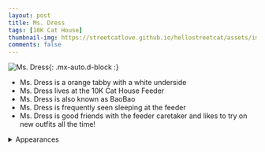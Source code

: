 ```yaml
---
layout: post
title: Ms. Dress
tags: [10K Cat House]
thumbnail-img: https://streetcatlove.github.io/hellostreetcat/assets/img/ms_dress.png
comments: false
---
```


![Ms. Dress](https://streetcatlove.github.io/hellostreetcat/assets/img/ms_dress.png){: .mx-auto.d-block :}

* Ms. Dress is a orange tabby with a white underside
* Ms. Dress lives at the 10K Cat House Feeder
* Ms. Dress is also known as BaoBao
* Ms. Dress is frequently seen sleeping at the feeder
* Ms. Dress is good friends with the feeder caretaker and likes to try on new outfits all the time!

<details>
<summary>Appearances</summary>
<ul>
	<li><a href="https://youtu.be/TM3EkYlF5sg?si=_kGAyQ_RtpUpUO_I&t=24759">11/15/2024 20:06</a></li>
	<li><a href="https://youtu.be/kDlhTJ7ZBuk?si=Pi-hVYJD3V-8cSS5&t=2010">11/30/24 13:38</a></li>
</ul>
</details>
